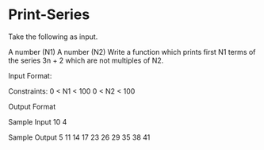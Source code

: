 # Print-Series

Take the following as input.

A number (N1)
A number (N2)
Write a function which prints first N1 terms of the series 3n + 2 which are not multiples of N2.

Input Format:

Constraints:
0 < N1 < 100 0 < N2 < 100

Output Format

Sample Input
10 
4

Sample Output
5 
11 
14 
17 
23 
26 
29 
35 
38 
41

